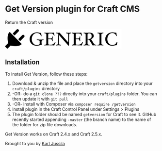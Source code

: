 # Get Version plugin for Craft CMS

Return the Craft version

![Screenshot](resources/screenshots/plugin_logo.png)

## Installation

To install Get Version, follow these steps:

1. Download & unzip the file and place the `getversion` directory into your `craft/plugins` directory
2.  -OR- do a `git clone ???` directly into your `craft/plugins` folder.  You can then update it with `git pull`
3.  -OR- install with Composer via `composer require /getversion`
4. Install plugin in the Craft Control Panel under Settings > Plugins
5. The plugin folder should be named `getversion` for Craft to see it.  GitHub recently started appending `-master` (the branch name) to the name of the folder for zip file downloads.

Get Version works on Craft 2.4.x and Craft 2.5.x.

Brought to you by [Karl Jussila](kraftwerkdesign.com)
